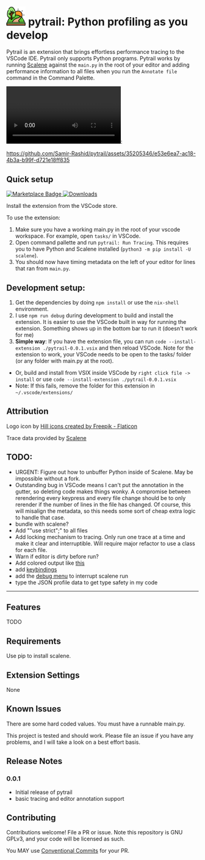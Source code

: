 # <img src="./images/hill.png" alt="hill icon" width="10%" /> pytrail: Python profiling as you develop

Pytrail is an extension that brings effortless performance tracing to the VSCode IDE. Pytrail only supports Python programs. Pytrail works by running [Scalene](https://github.com/plasma-umass/scalene) against the `main.py` in the root of your editor and adding performance information to all files when you run the `Annotate file` command in the Command Palette. 

![Demo of running pytrail](./images/demo.webm.mp4):

https://github.com/Samir-Rashid/pytrail/assets/35205346/e53e6ea7-ac18-4b3a-b99f-d721e18ff835

## Quick setup
<a href="https://marketplace.visualstudio.com/items?itemName=Samir-Rashid.pytrail">
  <img src="https://img.shields.io/badge/Install-VSCode%20Marketplace-blue" alt="Marketplace Badge"/>
</a>
<a href="https://marketplace.visualstudio.com/items?itemName=Samir-Rashid.pytrail">
  <img src="https://img.shields.io/visual-studio-marketplace/d/samir-rashid.pytrail" alt="Downloads"/>
</a>

Install the extension from the VSCode store.

To use the extension:
1. Make sure you have a working main.py in the root of your vscode workspace. For example, open `tasks/` in VSCode.
2. Open command pallette and run `pytrail: Run Tracing`. This requires you to have Python and Scalene installed (`python3 -m pip install -U scalene`). 
3. You should now have timing metadata on the left of your editor for lines that ran from `main.py`.

## Development setup:

1. Get the dependencies by doing `npm install` or use the `nix-shell` environment.
2. I use `npm run debug` during development to build and install the extension. It is easier to use the VSCode built in way for running the extension. Something shows up in the bottom bar to run it (doesn't work for me)
3. **Simple way**: If you have the extension file, you can run `code --install-extension ./pytrail-0.0.1.vsix` and then reload VSCode. Note for the extension to work, your VSCode needs to be open to the tasks/ folder (or any folder with main.py at the root).
  - Or, build and install from VSIX inside VSCode by `right click file -> install` or use `code --install-extension ./pytrail-0.0.1.vsix`
  - Note: If this fails, remove the folder for this extension in `~/.vscode/extensions/`


## Attribution

Logo icon by <a href="https://www.flaticon.com/free-icons/hill" title="hill icons">Hill icons created by Freepik - Flaticon</a>

Trace data provided by [Scalene](https://github.com/plasma-umass/scalene)

## TODO:
- URGENT: Figure out how to unbuffer Python inside of Scalene. May be impossible without a fork.
- Outstanding bug in VSCode means I can't put the annotation in the gutter, so deleting code makes things wonky. A compromise between rerendering every keypress and every file change should be to only rerender if the number of lines in the file has changed. Of course, this will misalign the metadata, so this needs some sort of cheap extra logic to handle that case.
- bundle with scalene?
- Add ""use strict";" to all files
- Add locking mechanism to tracing. Only run one trace at a time and make it clear and interruptible. Will require major refactor to use a class for each file.
- Warn if editor is dirty before run?
- Add colored output like [this](https://github.com/formulahendry/vscode-code-runner/commit/cf7c6467a24c46d44a44fdc1c2c04fad856c3d3f)
- add [keybindings](https://github.com/formulahendry/vscode-code-runner/blame/79e83c84e361bcf65dc4c1d5693ebbed864e694c/package.json#L67C9-L67C9)
- add the [debug menu](https://github.com/formulahendry/vscode-code-runner/blame/79e83c84e361bcf65dc4c1d5693ebbed864e694c/package.json#L88) to interrupt scalene run
- type the JSON profile data to get type safety in my code

---

## Features

TODO


## Requirements

Use pip to install scalene.

## Extension Settings

None

## Known Issues

There are some hard coded values. You must have a runnable main.py.

This project is tested and should work. Please file an issue if you have any problems, and I will take a look on a best effort basis.

## Release Notes

### 0.0.1

- Initial release of pytrail
- basic tracing and editor annotation support

## Contributing

Contributions welcome! File a PR or issue. Note this repository is GNU GPLv3, and your code will be licensed as such.

You MAY use [Conventional Commits](https://www.conventionalcommits.org/en/v1.0.0/) for your PR. 

